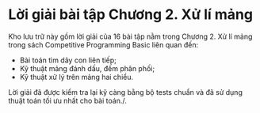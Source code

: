 # Lời giải bài tập Chương 2. Xử lí mảng
Kho lưu trữ này gồm lời giải của 16 bài tập nằm trong Chương 2. Xử lí mảng trong sách Competitive Programming Basic liên quan đến:
- Bài toán tìm dãy con liên tiếp;
- Kỹ thuật mảng đánh dấu, đếm phân phối;
- Kỹ thuật xử lý trên mảng hai chiều.

Lời giải đã được kiểm tra lại kỹ càng bằng bộ tests chuẩn và đã sử dụng thuật toán tối ưu nhất cho bài toán./.
